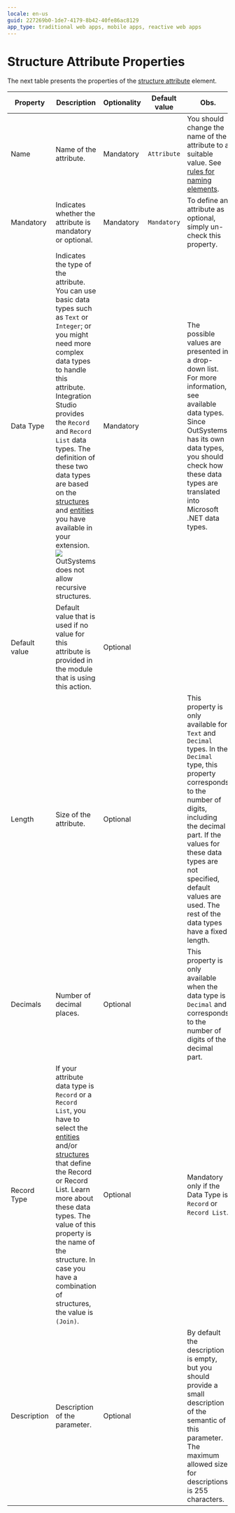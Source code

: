 ```yaml
---
locale: en-us
guid: 227269b0-1de7-4179-8b42-40fe86ac8129
app_type: traditional web apps, mobile apps, reactive web apps
---
```


# Structure Attribute Properties

The next table presents the properties of the [structure attribute](<../../../extensibility-and-integration/integration-studio/managing-extensions/structure-define.md>) element.  

|Property|Description|Optionality|Default value|Obs.|
|--- |--- |--- |--- |--- |
|Name|Name of the attribute.|Mandatory|`Attribute `|You should change the name of the attribute to a suitable value. See [rules for naming elements](<../element-naming.md>).|
|Mandatory|Indicates whether the attribute is mandatory or optional.|Mandatory|`Mandatory`|To define an attribute as optional, simply un-check this property.|
|Data Type|Indicates the type of the attribute. You can use basic data types such as `Text` or `Integer`; or you might need more complex data types to handle this attribute. Integration Studio provides the `Record` and `Record List` data types. The definition of these two data types are based on the [structures](<../../../extensibility-and-integration/integration-studio/managing-extensions/structure-define.md>) and [entities](<../../../extensibility-and-integration/integration-studio/managing-extensions/entity-define.md>) you have available in your extension. <br/>![](images/warning.gif) OutSystems does not allow recursive structures.|Mandatory||The possible values are presented in a drop-down list. For more information, see available data types. Since OutSystems has its own data types, you should check how these data types are translated into Microsoft .NET data types.|
|Default value|Default value that is used if no value for this attribute is provided in the module that is using this action.|Optional|||
|Length|Size of the attribute.|Optional||This property is only available for `Text` and `Decimal` types. In the `Decimal` type, this property corresponds to the number of digits, including the decimal part. If the values for these data types are not specified, default values are used. The rest of the data types have a fixed length.|
|Decimals|Number of decimal places.|Optional||This property is only available when the data type is `Decimal` and corresponds to the number of digits of the decimal part.|
|Record Type|If your attribute data type is `Record` or a `Record List`, you have to select the [entities](<../../../extensibility-and-integration/integration-studio/managing-extensions/entity-add.md>) and/or [structures](<../../../extensibility-and-integration/integration-studio/managing-extensions/structure-define.md>) that define the Record or Record List. Learn more about these data types. The value of this property is the name of the structure. In case you have a combination of structures, the value is `(Join)`.|Optional||Mandatory only if the Data Type is `Record` or `Record List`.|
|Description|Description of the parameter.|Optional||By default the description is empty, but you should provide a small description of the semantic of this parameter. The maximum allowed size for descriptions is 255 characters.|
